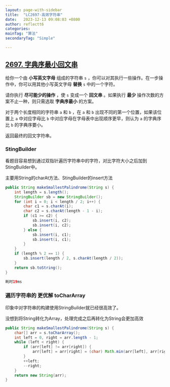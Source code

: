 ```yaml
---
layout: page-with-sidebar
title:  "LC2697-高效字符串"
date:   2023-12-13 09:08:03 +0800
author: reflectt6
categories: 
mainTag: "算法"
secondaryTag: "Simple"

---
```


## [2697. 字典序最小回文串](https://leetcode.cn/problems/lexicographically-smallest-palindrome/)

给你一个由 **小写英文字母** 组成的字符串 `s` ，你可以对其执行一些操作。在一步操作中，你可以用其他小写英文字母 **替换** `s` 中的一个字符。

请你执行 **尽可能少的操作** ，使 `s` 变成一个 **回文串** 。如果执行 **最少** 操作次数的方案不止一种，则只需选取 **字典序最小** 的方案。

对于两个长度相同的字符串 `a` 和 `b` ，在 `a` 和 `b` 出现不同的第一个位置，如果该位置上 `a` 中对应字母比 `b` 中对应字母在字母表中出现顺序更早，则认为 `a` 的字典序比 `b` 的字典序要小。

返回最终的回文字符串。

### StingBuilder

看题目容易想到通过双指针遍历字符串中的字符，对比字符大小之后加到StingBuilder中。

主要用String的charAt方法、StingBuilder的insert方法

```java
public String makeSmallestPalindrome(String s) {
    int length = s.length();
    StringBuilder sb = new StringBuilder();
    for (int i = 0; i < length / 2; i++) {
        char c1 = s.charAt(i);
        char c2 = s.charAt(length - 1 - i);
        if (c1 >= c2) {
            sb.insert(i, c2);
            sb.insert(i, c2);
        } else {
            sb.insert(i, c1);
            sb.insert(i, c1);
        }
    }
    if (length % 2 == 1) {
        sb.insert(length / 2, s.charAt(length / 2));
    }
    return sb.toString();
}

耗时19ms
```

### 遍历字符串的 更优解 toCharArray

印象中对字符串的构建使用StringBuilder就已经很高效了。

没想到将String转化为Array，处理完成之后再转化为String会更加高效

```java
public String makeSmallestPalindrome(String s) {
    char[] arr = s.toCharArray();
    int left = 0, right = arr.length - 1;
    while (left < right) {
        if (arr[left] != arr[right]) {
            arr[left] = arr[right] = (char) Math.min(arr[left], arr[right]);
        }
        ++left;
        --right;
    }
    return new String(arr);
}
```
